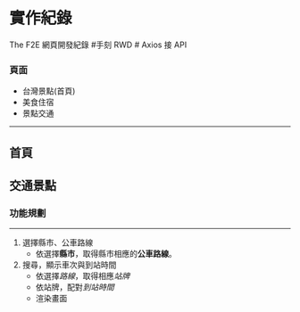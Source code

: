 # 實作紀錄

The F2E 網頁開發紀錄 #手刻 RWD # Axios 接 API

### 頁面

- 台灣景點(首頁)
- 美食住宿
- 景點交通

---

## 首頁

## 交通景點

### 功能規劃

---

1. 選擇縣市、公車路線
   - 依選擇**縣市**，取得縣市相應的**公車路線**。
2. 搜尋，顯示車次與到站時間
   - 依選擇*路線*，取得相應*站牌*
   - 依站牌，配對*到站時間*
   - 渲染畫面
